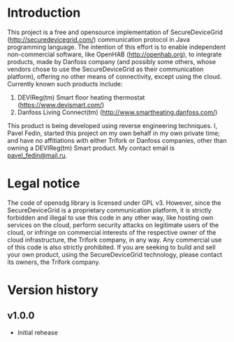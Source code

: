 # Introduction

This project is a free and opensource implementation of SecureDeviceGrid
(http://securedevicegrid.com/) communication protocol in Java programming
language. The intention of this effort is to enable independent non-commercial
software, like OpenHAB (http://openhab.org), to integrate products, made by
Danfoss company (and possibly some others, whose vendors chose to use the
SecureDeviceGrid as their communication platform), offering no other means of
connectivity, except using the cloud. Currently known such products include:

1. DEVIReg(tm) Smart floor heating thermostat (https://www.devismart.com/)
2. Danfoss Living Connect(tm) (http://www.smartheating.danfoss.com/)

This product is being developed using reverse engineering techniques. I, Pavel
Fedin, started this project on my own behalf in my own private time; and have
no affitiations with either Trifork or Danfoss companies, other than owning
a DEVIReg(tm) Smart product. My contact email is pavel_fedin@mail.ru.

# Legal notice

The code of opensdg library is licensed under GPL v3. However, since the
SecureDeviceGrid is a proprietary communication platform, it is strictly
forbidden and illegal to use this code in any other way, like hosting own
services on the cloud, perform security attacks on legitimate users of the
cloud, or infringe on commercial interests of the respective owner of the cloud
infrastructure, the Trifork company, in any way. Any commercial use of this code
is also strictly prohibited. If you are seeking to build and sell your own
product, using the SecureDeviceGrid technology, please contact its owners, the
Trifork company.

# Version history

## v1.0.0

- Initial rehease
